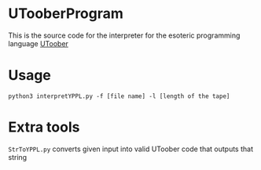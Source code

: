 # UTooberProgram
This is the source code for the interpreter for the esoteric programming language [UToober](https://esolangs.org/wiki/UToober)
# Usage
`python3 interpretYPPL.py -f [file name] -l [length of the tape]`
# Extra tools
`StrToYPPL.py` converts given input into valid UToober code that outputs that string
